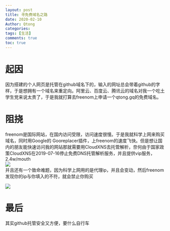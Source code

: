 ```yaml
---
layout: post
title: 寻免费域名之路
date: 2020-02-10
Author: Qtong
categories: 
tags: [生活]
comments: true
toc: true
--- 
```


# 起因

因为搭建的个人网页是托管在github域名下的，输入的网址总会带着github的字样，于是想拥有一个域名来重定向。阿里云、百度云、腾讯云的域名对我一个吃土学生党来说太贵了，于是我就打算去freenom上申请一个qtong.gq的免费域名。
<!-- more -->

# 阻挠 

freenom是国际网站，在国内访问受限，访问速度很慢。于是我就科学上网来购买域名，同时用Google的   Gooreplacer插件，上freenom的速度飞快。但是想让国内的朋友能快速访问我的网站那就需要用CloudXNS去托管解析，奈何由于国家政策CloudXNS在2019-07-16停止免费DNS托管解析服务，并且提供vip服务，2.4w/mouth  
<a href="https://sm.ms/image/XG9FCmTLprZYebx" target="_blank"><img src="https://i.loli.net/2020/02/10/XG9FCmTLprZYebx.jpg" ></a>  
并且还有一个致命难题，因为科学上网用的是代理ip，并且会变动，然后freenom发现你的ip与你填入的不符，就会禁止你购买

<a href="https://sm.ms/image/r8l7C5NWvtghQPi" target="_blank"><img src="https://i.loli.net/2020/02/10/r8l7C5NWvtghQPi.jpg" ></a>
# 最后

其实github托管安全又方便，要什么自行车